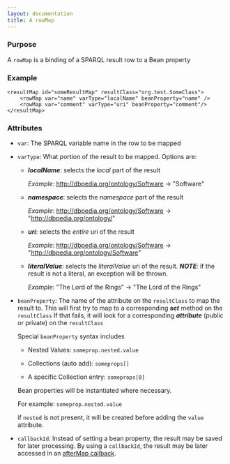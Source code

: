 ```yaml
---
layout: documentation
title: A rowMap
---
```


### Purpose
A ```rowMap``` is a binding of a SPARQL result row to a Bean property

### Example
	
	<resultMap id="someResultMap" resultClass="org.test.SomeClass">
		<rowMap var="name" varType="localName" beanProperty="name" />
		<rowMap var="comment" varType="uri" beanProperty="comment"/>
	</resultMap>

### Attributes

* ```var```: The SPARQL variable name in the row to be mapped

* ```varType```: What portion of the result to be mapped. Options are:
	
	* ___localName___: selects the _local_ part of the result
	
		_Example_: http://dbpedia.org/ontology/Software -> "Software"
	
	* ___namespace___: selects the _namespace_ part of the result
	
		_Example_: http://dbpedia.org/ontology/Software -> "http://dbpedia.org/ontology/"
	
	* ___uri___: selects the _entire_ uri of the result
	
		_Example_: http://dbpedia.org/ontology/Software -> "http://dbpedia.org/ontology/Software"
	
	* ___literalValue___: selects the _literalValue_ uri of the result. ___NOTE___: if the result is not a literal, an exception will be thrown.
	
		_Example_: "The Lord of the Rings" -> "The Lord of the Rings"
		
* ```beanProperty```: The name of the attribute on the ```resultClass``` to map the result to.
This will first try to map to a corresponding ___set___ method on the ```resultClass```
If that fails, it will look for a corresponding ___attribute___ (public or private) on the ```resultClass```

	Special ```beanProperty``` syntax includes
	
	* Nested Values:
	```someprop.nested.value```
	
	* Collections (auto add):
	```someprops[]```
	
	* A specific Collection entry:
	```someprops[0]```
	
	Bean properties will be instantiated where necessary. 
	
	For example:
	```someprop.nested.value```
	
	if ```nested``` is not present, it will be created before adding the ```value``` attribute.
	
* ```callbackId```: Instead of setting a bean property, the result may be saved for later processing. By
using a ```callbackId```, the result may be later accessed in an [afterMap callback](afterMap-callback.html).